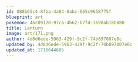 ```yaml
---
id: 088b65c4-8fba-4a84-8abc-665c9658775f
blueprint: art
pokemon: 46c09120-97ca-4b62-b7fd-1698ab18b880
title: Lanturn
image: art/171.png
author: 4d8d6ede-5963-429f-9c2f-74b897007e0c
updated_by: 4d8d6ede-5963-429f-9c2f-74b897007e0c
updated_at: 1716644605
---
```

